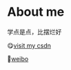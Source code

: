 # About me

学点是点，比摆烂好


😋[visit my csdn](https://blog.csdn.net/2301_77549977?type=blog)

🥣[weibo](https://weibo.com/u/7833969570?tabtype=newVideo)



